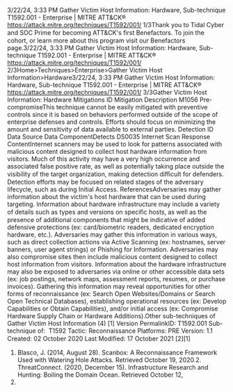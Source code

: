3/22/24, 3:33 PM Gather Victim Host Information: Hardware, Sub-technique T1592.001 - Enterprise | MITRE ATT&CK®
https://attack.mitre.org/techniques/T1592/001/ 1/3Thank you to Tidal Cyber and SOC Prime for becoming ATT&CK's ﬁrst Benefactors. To join the cohort, or learn more about this program visit our
Benefactors page.3/22/24, 3:33 PM Gather Victim Host Information: Hardware, Sub-technique T1592.001 - Enterprise | MITRE ATT&CK®
https://attack.mitre.org/techniques/T1592/001/ 2/3Home>Techniques>Enterprise>Gather Victim Host Information>Hardware3/22/24, 3:33 PM Gather Victim Host Information: Hardware, Sub-technique T1592.001 - Enterprise | MITRE ATT&CK®
https://attack.mitre.org/techniques/T1592/001/ 3/3Gather Victim Host Information: Hardware
Mitigations
ID Mitigation Description
M1056 Pre-
compromiseThis technique cannot be easily mitigated with preventive controls since it is based on behaviors performed
outside of the scope of enterprise defenses and controls. Efforts should focus on minimizing the amount
and sensitivity of data available to external parties.
Detection
ID Data Source Data ComponentDetects
DS0035 Internet Scan Response
ContentInternet scanners may be used to look for patterns associated with malicious content
designed to collect host hardware information from visitors. Much of this activity may
have a very high occurrence and associated false positive rate, as well as potentially taking
place outside the visibility of the target organization, making detection diﬃcult for
defenders. Detection efforts may be focused on related stages of the adversary lifecycle,
such as during Initial Access.
ReferencesAdversaries may gather information about the victim's host hardware that can be used during targeting. Information about hardware
infrastructure may include a variety of details such as types and versions on speciﬁc hosts, as well as the presence of additional
components that might be indicative of added defensive protections (ex: card/biometric readers, dedicated encryption hardware, etc.).
Adversaries may gather this information in various ways, such as direct collection actions via Active Scanning (ex: hostnames, server
banners, user agent strings) or Phishing for Information. Adversaries may also compromise sites then include malicious content designed to
collect host information from visitors. Information about the hardware infrastructure may also be exposed to adversaries via online or
other accessible data sets (ex: job postings, network maps, assessment reports, resumes, or purchase invoices). Gathering this information
may reveal opportunities for other forms of reconnaissance (ex: Search Open Websites/Domains or Search Open Technical Databases),
establishing operational resources (ex: Develop Capabilities or Obtain Capabilities), and/or initial access (ex: Compromise Hardware Supply
Chain or Hardware Additions).Other sub-techniques of Gather Victim Host Information (4)
[1]
Version PermalinkID: T1592.001
Sub-technique of:  T1592
 
Tactic: Reconnaissance
 
Platforms: PRE
Version: 1.1
Created: 02 October 2020
Last Modiﬁed: 17 October 2021
[2][1]
1. Blasco, J. (2014, August 28). Scanbox: A Reconnaissance
Framework Used with Watering Hole Attacks. Retrieved
October 19, 2020.2. ThreatConnect. (2020, December 15). Infrastructure Research
and Hunting: Boiling the Domain Ocean. Retrieved October 12,
2021.